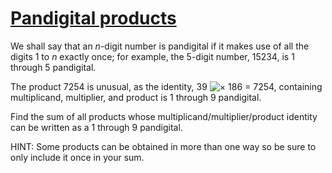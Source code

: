 # [Pandigital products](http://projecteuler.net/problem=32)

We shall say that an <var>n</var>-digit number is pandigital if it makes use of all the digits 1 to <var>n</var> exactly once; for example, the 5-digit number, 15234, is 1 through 5 pandigital.

The product 7254 is unusual, as the identity, 39 ![×](/Volumes/HDD_KS/source/project_euler/vender/bundle/ruby/2.2.0/gems/euler-manager-0.1.1/config/../data/images/symbol_times.gif) 186 = 7254, containing multiplicand, multiplier, and product is 1 through 9 pandigital.

Find the sum of all products whose multiplicand/multiplier/product identity can be written as a 1 through 9 pandigital.

HINT: Some products can be obtained in more than one way so be sure to only include it once in your sum.

